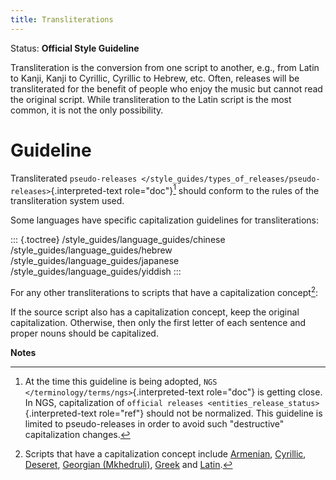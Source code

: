 ```yaml
---
title: Transliterations
---
```


Status: **Official Style Guideline**

Transliteration is the conversion from one script to another, e.g., from
Latin to Kanji, Kanji to Cyrillic, Cyrillic to Hebrew, etc. Often,
releases will be transliterated for the benefit of people who enjoy the
music but cannot read the original script. While transliteration to the
Latin script is the most common, it is not the only possibility.

Guideline
=========

Transliterated
`pseudo-releases </style_guides/types_of_releases/pseudo-releases>`{.interpreted-text
role="doc"}[^1] should conform to the rules of the transliteration
system used.

Some languages have specific capitalization guidelines for
transliterations:

::: {.toctree}
/style\_guides/language\_guides/chinese
/style\_guides/language\_guides/hebrew
/style\_guides/language\_guides/japanese
/style\_guides/language\_guides/yiddish
:::

For any other transliterations to scripts that have a capitalization
concept[^2]:

If the source script also has a capitalization concept, keep the
original capitalization. Otherwise, then only the first letter of each
sentence and proper nouns should be capitalized.

**Notes**

[^1]: At the time this guideline is being adopted,
    `NGS </terminology/terms/ngs>`{.interpreted-text role="doc"} is
    getting close. In NGS, capitalization of
    `official releases <entities_release_status>`{.interpreted-text
    role="ref"} should not be normalized. This guideline is limited to
    pseudo-releases in order to avoid such \"destructive\"
    capitalization changes.

[^2]: Scripts that have a capitalization concept include
    [Armenian](https://www.omniglot.com/writing/armenian.htm),
    [Cyrillic](https://www.omniglot.com/writing/cyrillic.htm),
    [Deseret](https://www.omniglot.com/writing/deseret.htm), [Georgian
    (Mkhedruli)](https://www.omniglot.com/writing/georgian2.htm),
    [Greek](https://www.omniglot.com/writing/greek.htm) and
    [Latin](https://www.omniglot.com/writing/latin.htm).
